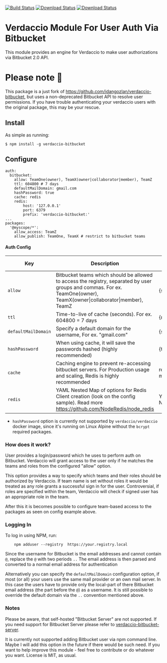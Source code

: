 [![Build Status](https://travis-ci.org/idangozlan/verdaccio-bitbucket.svg?branch=master)](https://travis-ci.org/idangozlan/verdaccio-bitbucket)
[![Download Status](https://img.shields.io/npm/dm/verdaccio-bitbucket.svg)](https://www.npmjs.com/package/verdaccio-bitbucket)
[![Download Status](https://img.shields.io/npm/v/verdaccio-bitbucket.svg)](https://www.npmjs.com/package/verdaccio-bitbucket)

# Verdaccio Module For User Auth Via Bitbucket

This module provides an engine for Verdaccio to make user authorizations via 
Bitbucket 2.0 API.

# Please note :bell:

This package is a just fork of https://github.com/idangozlan/verdaccio-bitbucket, but uses a non-deprecated Bitbucket API to resolve user permissions.
If you have trouble authenticating your verdaccio users with the original package, this may be your rescue.

## Install

As simple as running:

    $ npm install -g verdaccio-bitbucket

## Configure

    auth:
      bitbucket:
        allow: TeamOne(owner), TeamX(owner|collaborator|member), TeamZ
        ttl: 604800 # 7 days
        defaultMailDomain: gmail.com
        hashPassword: true
        cache: redis
        redis:
            host: '127.0.0.1'
            port: 6379
            prefix: 'verdaccio-bitbucket:'
    ...
    packages:
      '@myscope/*':
        allow_access: TeamZ
        allow_publish: TeamOne, TeamX # restrict to bitbucket teams


#### Auth Config
| Key               | Description                                                                                                                                                            | Options                | Default value |
|-------------------|------------------------------------------------------------------------------------------------------------------------------------------------------------------------|------------------------|---------------|
| `allow`             | Bitbucket teams which should be allowed to access the registry, separated by user groups and commas. For ex. TeamOne(owner), TeamX(owner\|collaborator\|member), TeamZ | {string}               | null          |
| `ttl`               | Time-to-live of cache (seconds). For ex. 604800 = 7 days                                                                                                               | {number}               | 604800        |
| `defaultMailDomain` | Specify a default domain for the username, For ex. "gmail.com"                                                                                                         | {string}               | null          |
| `hashPassword`      | When using cache, it will save the passwords hashed (highly recommended)                                                                                               | {true\|false}          | true          |
| `cache`             | Caching engine to prevent re-accessing bitbucket servers. For Production usage and scaling, Redis is highly recommended                                                | redis\|in-memory\|null | in-memory     |
| `redis`             | YAML Nested Map of options for Redis Client creation (look on the config sample). Read more https://github.com/NodeRedis/node_redis                                    | YAML Nested Map        |               |

* `hashPassword` option is currently not supported by `verdaccio/verdaccio` docker image, since it's running on Linux Alpine without the `bcrypt` required packages.

### How does it work?

User provides a login/password which he uses to perform auth on Bitbucket.
Verdaccio will grant access to the user only if he matches the teams and roles
from the configured "allow" option.

This option provides a way to specify which teams and their roles should be
authorized by Verdaccio. If team name is set without roles it would be treated
as any role grants a successful sign in for the user. Controversial, if roles 
are specified within the team, Verdaccio will check if signed user has an
appropriate role in the team.

After this it is becomes possible to configure team-based access to the packages
as seen on config example above.

### Logging In

To log in using NPM, run:

```
    npm adduser --registry  https://your.registry.local
```
Since the username for Bitbucket is the email addresses 
and cannot contain `@`, replace the `@` with two periods `..`
The email address is then parsed and converted to a normal email address for authentication

Alternatively you can specify the `defaultMailDomain` configuration option,
if most (or all) your users use the same mail provider or an own mail server.
In this case the users have to provide only the local-part of there Bitbucket
email address (the part before the `@`) as a username.
It is still possible to override the default domain via the `..` convention
mentioned above.

### Notes

Please be aware, that self-hosted "Bitbucket Server" are not supported. If you need support for Bitbucket Server please refer to [verdaccio-bitbucket-server](https://github.com/oeph/verdaccio-bitbucket-server).

It is currently not supported adding Bitbucket user via npm command line.
Maybe I will add this option in the future if there would be such need.
If you want to help improve this module - feel free to contribute or do whatever
you want. License is MIT, as usual.
